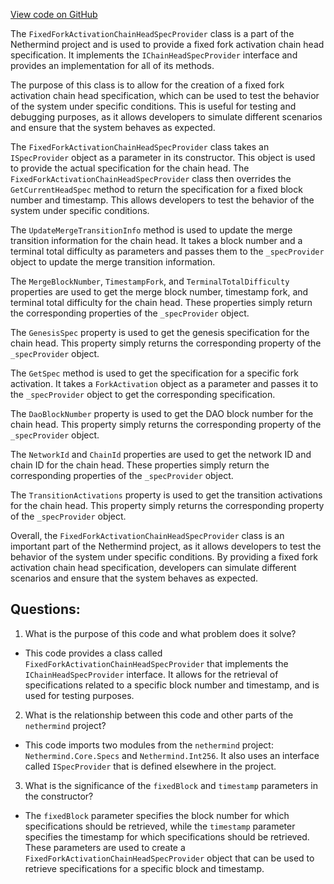[View code on GitHub](https://github.com/nethermindeth/nethermind/Nethermind.Core.Test/FixedBlockChainHeadSpecProvider.cs)

The `FixedForkActivationChainHeadSpecProvider` class is a part of the Nethermind project and is used to provide a fixed fork activation chain head specification. It implements the `IChainHeadSpecProvider` interface and provides an implementation for all of its methods. 

The purpose of this class is to allow for the creation of a fixed fork activation chain head specification, which can be used to test the behavior of the system under specific conditions. This is useful for testing and debugging purposes, as it allows developers to simulate different scenarios and ensure that the system behaves as expected.

The `FixedForkActivationChainHeadSpecProvider` class takes an `ISpecProvider` object as a parameter in its constructor. This object is used to provide the actual specification for the chain head. The `FixedForkActivationChainHeadSpecProvider` class then overrides the `GetCurrentHeadSpec` method to return the specification for a fixed block number and timestamp. This allows developers to test the behavior of the system under specific conditions.

The `UpdateMergeTransitionInfo` method is used to update the merge transition information for the chain head. It takes a block number and a terminal total difficulty as parameters and passes them to the `_specProvider` object to update the merge transition information.

The `MergeBlockNumber`, `TimestampFork`, and `TerminalTotalDifficulty` properties are used to get the merge block number, timestamp fork, and terminal total difficulty for the chain head. These properties simply return the corresponding properties of the `_specProvider` object.

The `GenesisSpec` property is used to get the genesis specification for the chain head. This property simply returns the corresponding property of the `_specProvider` object.

The `GetSpec` method is used to get the specification for a specific fork activation. It takes a `ForkActivation` object as a parameter and passes it to the `_specProvider` object to get the corresponding specification.

The `DaoBlockNumber` property is used to get the DAO block number for the chain head. This property simply returns the corresponding property of the `_specProvider` object.

The `NetworkId` and `ChainId` properties are used to get the network ID and chain ID for the chain head. These properties simply return the corresponding properties of the `_specProvider` object.

The `TransitionActivations` property is used to get the transition activations for the chain head. This property simply returns the corresponding property of the `_specProvider` object.

Overall, the `FixedForkActivationChainHeadSpecProvider` class is an important part of the Nethermind project, as it allows developers to test the behavior of the system under specific conditions. By providing a fixed fork activation chain head specification, developers can simulate different scenarios and ensure that the system behaves as expected.
## Questions: 
 1. What is the purpose of this code and what problem does it solve?
- This code provides a class called `FixedForkActivationChainHeadSpecProvider` that implements the `IChainHeadSpecProvider` interface. It allows for the retrieval of specifications related to a specific block number and timestamp, and is used for testing purposes.

2. What is the relationship between this code and other parts of the `nethermind` project?
- This code imports two modules from the `nethermind` project: `Nethermind.Core.Specs` and `Nethermind.Int256`. It also uses an interface called `ISpecProvider` that is defined elsewhere in the project.

3. What is the significance of the `fixedBlock` and `timestamp` parameters in the constructor?
- The `fixedBlock` parameter specifies the block number for which specifications should be retrieved, while the `timestamp` parameter specifies the timestamp for which specifications should be retrieved. These parameters are used to create a `FixedForkActivationChainHeadSpecProvider` object that can be used to retrieve specifications for a specific block and timestamp.